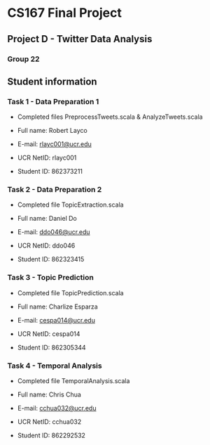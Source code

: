 # CS167 Final Project
## Project D - Twitter Data Analysis
### Group 22

## Student information

### Task 1 - Data Preparation 1
* Completed files PreprocessTweets.scala & AnalyzeTweets.scala


* Full name: Robert Layco
* E-mail: rlayc001@ucr.edu
* UCR NetID: rlayc001
* Student ID: 862373211

### Task 2 - Data Preparation 2
* Completed file TopicExtraction.scala


* Full name: Daniel Do
* E-mail: ddo046@ucr.edu
* UCR NetID: ddo046
* Student ID: 862323415

### Task 3 - Topic Prediction
* Completed file TopicPrediction.scala


* Full name: Charlize Esparza
* E-mail: cespa014@ucr.edu
* UCR NetID: cespa014
* Student ID: 862305344

### Task 4 - Temporal Analysis
* Completed file TemporalAnalysis.scala


* Full name: Chris Chua
* E-mail: cchua032@ucr.edu
* UCR NetID: cchua032
* Student ID: 862292532
